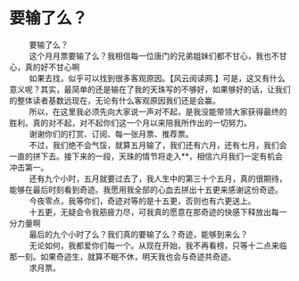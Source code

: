 <h1>要输了么？</h1>
<div id="content">&nbsp&nbsp&nbsp&nbsp&nbsp&nbsp&nbsp&nbsp
 要输了么？
 <br/>&nbsp&nbsp&nbsp&nbsp&nbsp&nbsp&nbsp&nbsp
 这个月月票要输了么？我相信每一位唐门的兄弟姐妹们都不甘心，我也不甘心，真的好不甘心啊
 <br/>&nbsp&nbsp&nbsp&nbsp&nbsp&nbsp&nbsp&nbsp
 如果去找，似乎可以找到很多客观原因。【风云阅读网.】可是，这又有什么意义呢？其实，最简单的还是输在了我的天珠写的不够好，如果够好的话，让我们的整体读者基数远现在，无论有什么客观原因我们还是会赢。
 <br/>&nbsp&nbsp&nbsp&nbsp&nbsp&nbsp&nbsp&nbsp
 所以，在这里我必须先向大家说一声对不起，是我没能带领大家获得最终的胜利。真的对不起，对不起你们这一个月以来陪我所作出的一切努力。
 <br/>&nbsp&nbsp&nbsp&nbsp&nbsp&nbsp&nbsp&nbsp
 谢谢你们的打赏、订阅、每一张月票、推荐票。
 <br/>&nbsp&nbsp&nbsp&nbsp&nbsp&nbsp&nbsp&nbsp
 不过，我们绝不会气馁，就算五月输了，我们还有六月，还有七月，我们会一直的拼下去。接下来的一段，天珠的情节将走入**，相信六月我们一定有机会冲击第一。
 <br/>&nbsp&nbsp&nbsp&nbsp&nbsp&nbsp&nbsp&nbsp
 还有九个小时，五月就要过去了，我人生中的第三十个五月，真的很期待，能够在最后时刻看到奇迹。我愿用我全部的心血去拼出十五更来感谢这份奇迹。
 <br/>&nbsp&nbsp&nbsp&nbsp&nbsp&nbsp&nbsp&nbsp
 今夜零点，我等你们，奇迹对等的是十五更，否则也有六更送上。
 <br/>&nbsp&nbsp&nbsp&nbsp&nbsp&nbsp&nbsp&nbsp
 十五更，无疑会令我筋疲力尽，可我真的愿意在那奇迹的快感下释放出每一分力量啊
 <br/>&nbsp&nbsp&nbsp&nbsp&nbsp&nbsp&nbsp&nbsp
 最后的九个小时了么？我们真的要输了么？奇迹，能够到来么？
 <br/>&nbsp&nbsp&nbsp&nbsp&nbsp&nbsp&nbsp&nbsp
 无论如何，我都爱你们每一个。从现在开始，我不再看榜，只等十二点来临那一刻。如果奇迹生，就算不眠不休，明天我也会与奇迹共奇迹。
 <br/>&nbsp&nbsp&nbsp&nbsp&nbsp&nbsp&nbsp&nbsp
 求月票。
 <br/>&nbsp&nbsp&nbsp&nbsp&nbsp&nbsp&nbsp&nbsp
 <br/>&nbsp&nbsp&nbsp&nbsp&nbsp&nbsp&nbsp&nbsp
</div>
